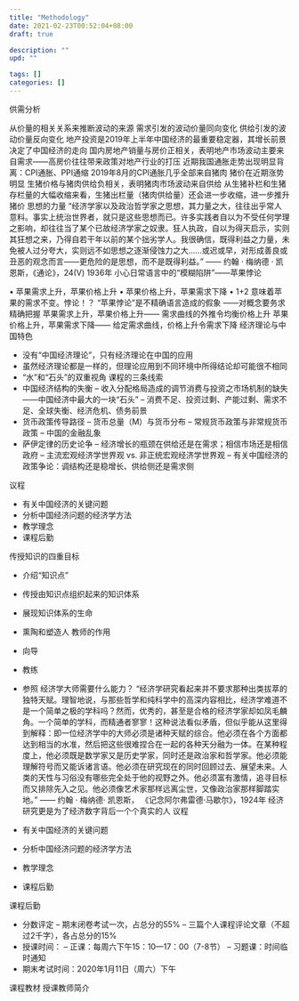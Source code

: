 ```yaml
---
title: "Methodology"
date: 2021-02-23T00:52:04+08:00
draft: true

description: ""
upd: ""

tags: []
categories: []
---
```


供需分析

从价量的相关关系来推断波动的来源
需求引发的波动价量同向变化
供给引发的波动价量反向变化
地产投资是2019年上半年中国经济的最重要稳定器，其增长前景决定了中国经济的走向
国内房地产销量与房价正相关，表明地产市场波动主要来自需求——高房价往往带来政策对地产行业的打压
近期我国通胀走势出现明显背离：CPI通胀、PPI通缩
2019年8月的CPI通胀几乎全部来自猪肉
猪价在近期涨势明显
生猪价格与猪肉供给负相关，表明猪肉市场波动来自供给
从生猪补栏和生猪存栏量的大幅收缩来看，生猪出栏量（猪肉供给量）还会进一步收缩，进一步推升猪价
思想的力量
“经济学家以及政治哲学家之思想，其力量之大，往往出乎常人意料。事实上统治世界者，就只是这些思想而已。许多实践者自以为不受任何学理之影响，却往往当了某个已故经济学家之奴隶。狂人执政，自以为得天启示，实则其狂想之来，乃得自若干年以前的某个拙劣学人。我很确信，既得利益之力量，未免被人过分夸大，实则远不如思想之逐渐侵蚀力之大……或迟或早，对形成善良或丑恶的观念而言——更危险的是思想，而不是既得利益。”
—— 约翰 · 梅纳德 · 凯恩斯，《通论》，24(V)
        1936年
小心日常语言中的“模糊陷阱”——苹果悖论

•	苹果需求上升，苹果价格上升
•	苹果价格上升，苹果需求下降
•	1+2 意味着苹果的需求不变。悖论！？
“苹果悖论”是不精确语言造成的假象
——对概念要务求精确把握
苹果需求上升，苹果价格上升——
需求曲线的外推令均衡价格上升
苹果价格上升，苹果需求下降——     给定需求曲线，价格上升令需求下降
经济理论与中国特色

-	没有“中国经济理论”，只有经济理论在中国的应用
-	虽然经济理论都是一样的，但理论应用到不同环境中所得结论却可能很不相同
-	“水”和“石头”的双重视角
    课程的三条线索
-	中国经济结构的失衡
    –	收入分配格局造成的调节消费与投资之市场机制的缺失——中国经济中最大的一块“石头”
    –	消费不足、投资过剩、产能过剩、需求不足、全球失衡、经济危机、债务前景
-	货币政策传导路径
    –	货币总量（M）与货币分布
    –	常规货币政策与非常规货币政策
    –	中国的金融乱象
-	萨伊定律的历史论争
    –	经济增长的瓶颈在供给还是在需求；相信市场还是相信政府
    –	主流宏观经济学世界观 vs. 非正统宏观经济学世界观
    –	有关中国经济的政策争论：调结构还是稳增长、供给侧还是需求侧

议程

-	有关中国经济的关键问题
-	分析中国经济问题的经济学方法
-	教学理念
-	课程后勤


传授知识的四重目标

-	介绍“知识点”
-	传授由知识点组织起来的知识体系
-	展现知识体系的生命
-	熏陶和塑造人
    教师的作用

-	向导
-	教练
-	参照
    经济学大师需要什么能力？
    “经济学研究看起来并不要求那种出类拔萃的独特天赋。理智地说，与那些哲学和纯科学中的高深内容相比，经济学难道不是一个简单之极的学科吗？然而，优秀的，甚至是合格的经济学家却如凤毛麟角。一个简单的学科，而精通者寥寥！这种说法看似矛盾，但似乎能从这里得到解释：即一位经济学中的大师必须是诸种天赋的综合。他必须在各个方面都达到相当的水准，然后把这些很难捏合在一起的各种天分融为一体。在某种程度上，他必须既是数学家又是历史学家，同时还是政治家和哲学家。他必须能理解符号而又能诉诸言语。他必须在研究现在的同时回顾过去、展望未来。人类的天性与习俗没有哪些完全处于他的视野之外。他必须富有激情，追寻目标而又排除先入之见。他必须像艺术家那样远离尘世，又像政治家那样脚踏实地。”
           —— 约翰 · 梅纳德· 凯恩斯，
       《记念阿尔弗雷德·马歇尔》，1924年
    经济研究更是为了经济数字背后一个个真实的人
    议程
-	有关中国经济的关键问题
-	分析中国经济问题的经济学方法
-	教学理念
-	课程后勤


课程后勤

-	分数评定
    –	期末闭卷考试一次，占总分的55%
    –	三篇个人课程评论文章（不超过2千字），各占总分的15%
-	授课时间：
    –	正课：每周六下午15：10—17：00（7-8节）
    –	习题课：时间临时通知
-	期末考试时间：2020年1月11日（周六）下午

课程教材
授课教师简介
